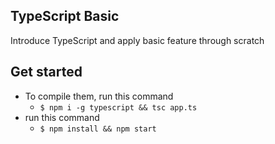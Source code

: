 ## TypeScript Basic
Introduce TypeScript and apply basic feature through scratch
## Get started
- To compile them, run this command
  - `$ npm i -g typescript && tsc app.ts`
- run this command 
  - `$ npm install && npm start`
